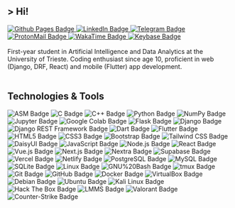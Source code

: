 ## > Hi!

<div>
  <a href="https://norbedo.xyz">
    <img src="https://img.shields.io/badge/Github%20Pages-181717?style=for-the-badge&logo=GitHub&logoColor=white" alt="Github Pages Badge"/>
  </a>
  <a href="https://www.linkedin.com/in/norbedo/">
    <img src="https://img.shields.io/badge/LinkedIn-0A66C2?style=for-the-badge&logo=linkedin&logoColor=white" alt="LinkedIn Badge"/>
  </a>
  <a href="https://t.me/norbedo">
    <img src="https://img.shields.io/badge/Telegram-26A5E4?style=for-the-badge&logo=telegram&logoColor=white" alt="Telegram Badge"/>
  </a>
  <a href="mailto:norbedo@proton.me">
    <img src="https://img.shields.io/badge/ProtonMail-8b89cc?style=for-the-badge&logo=ProtonMail&logoColor=white" alt="ProtonMail Badge"/>
  </a>
  <a href="https://wakatime.com/@norbedo">
    <img src="https://img.shields.io/badge/WakaTime-000?logo=wakatime&logoColor=fff&style=for-the-badge" alt="WakaTime Badge">
  </a>
  <a href="https://keybase.io/norbedo">
    <img src="https://img.shields.io/badge/Keybase-33A0FF?style=for-the-badge&logo=Keybase&logoColor=white" alt="Keybase Badge"/>
  </a>
</div>

<br>

<div>
First-year student in Artificial Intelligence and Data Analytics at the University of Trieste.  
Coding enthusiast since age 10, proficient in web (Django, DRF, React) and mobile (Flutter) app development.  
</div>

<br>

## Technologies & Tools

<div>
  <img src="https://img.shields.io/badge/ASM-555555?style=for-the-badge" alt="ASM Badge">
  <img src="https://img.shields.io/badge/-C-A8B9CC?logo=C&logoColor=white&style=for-the-badge" alt="C Badge"/>
  <img src="https://img.shields.io/badge/-C%2B%2B-00599C?logo=C%2B%2B&logoColor=white&style=for-the-badge" alt="C++ Badge"/>
  <img src="https://img.shields.io/badge/-Python-3776AB?logo=Python&logoColor=white&style=for-the-badge" alt="Python Badge"/>
  <img src="https://img.shields.io/badge/NumPy-013243?logo=numpy&logoColor=fff&style=for-the-badge" alt="NumPy Badge">
  <img src="https://img.shields.io/badge/Jupyter-F37626?logo=jupyter&logoColor=fff&style=for-the-badge" alt="Jupyter Badge">
  <img src="https://img.shields.io/badge/Google%20Colab-F9AB00?logo=googlecolab&logoColor=fff&style=for-the-badge" alt="Google Colab Badge">
  <img src="https://img.shields.io/badge/-Flask-000000?logo=Flask&logoColor=white&style=for-the-badge" alt="Flask Badge"/>
  <img src="https://img.shields.io/badge/-Django-092E20?logo=django&logoColor=white&style=for-the-badge" alt="Django Badge"/>
  <img src="https://img.shields.io/badge/-Django%20REST%20Framework-A30000?logo=django&logoColor=white&style=for-the-badge" alt="Django REST Framework Badge"/>
  <img src="https://img.shields.io/badge/-Dart-0175C2?logo=Dart&logoColor=white&style=for-the-badge" alt="Dart Badge"/>
  <img src="https://img.shields.io/badge/-Flutter-02569B?logo=Flutter&logoColor=white&style=for-the-badge" alt="Flutter Badge"/>
  <img src="https://img.shields.io/badge/-HTML5-E34F26?logo=HTML5&logoColor=white&style=for-the-badge" alt="HTML5 Badge"/>
  <img src="https://img.shields.io/badge/-CSS3-1572B6?logo=CSS3&logoColor=white&style=for-the-badge" alt="CSS3 Badge"/>
  <img src="https://img.shields.io/badge/-Bootstrap-7952B3?logo=Bootstrap&logoColor=white&style=for-the-badge" alt="Bootstrap Badge"/>
  <img src="https://img.shields.io/badge/Tailwind%20CSS-06B6D4?logo=tailwindcss&logoColor=fff&style=for-the-badge" alt="Tailwind CSS Badge">
  <img src="https://img.shields.io/badge/DaisyUI-5A0EF8?logo=daisyui&logoColor=fff&style=for-the-badge" alt="DaisyUI Badge">
  <img src="https://img.shields.io/badge/-JavaScript-F7DF1E?logo=JavaScript&logoColor=white&style=for-the-badge" alt="JavaScript Badge"/>
  <img src="https://img.shields.io/badge/-Node.js-339933?logo=Node.js&logoColor=white&style=for-the-badge" alt="Node.js Badge"/>
  <img src="https://img.shields.io/badge/-ReactJs-61DAFB?logo=react&logoColor=white&style=for-the-badge" alt="React Badge"/>
  <img src="https://img.shields.io/badge/Vue.js-4FC08D?logo=vuedotjs&logoColor=fff&style=for-the-badge" alt="Vue.js Badge">
  <img src="https://img.shields.io/badge/Next.js-000?logo=nextdotjs&logoColor=fff&style=for-the-badge" alt="Next.js Badge">
  <img src="https://img.shields.io/badge/Nextra-000?logo=vercel&logoColor=fff&style=for-the-badge" alt="Nextra Badge">
  <img src="https://img.shields.io/badge/Supabase-3ECF8E?logo=supabase&logoColor=fff&style=for-the-badge" alt="Supabase Badge">
  <img src="https://img.shields.io/badge/Vercel-000?logo=vercel&logoColor=fff&style=for-the-badge" alt="Vercel Badge">
  <img src="https://img.shields.io/badge/Netlify-00C7B7?logo=netlify&logoColor=fff&style=for-the-badge" alt="Netlify Badge">
  <img src="https://img.shields.io/badge/-PostgreSQL-4169E1?logo=PostgreSQL&logoColor=white&style=for-the-badge" alt="PostgreSQL Badge"/>
  <img src="https://img.shields.io/badge/MySQL-4479A1?logo=mysql&logoColor=fff&style=for-the-badge" alt="MySQL Badge">
  <img src="https://img.shields.io/badge/-SQLite-003B57?logo=SQLite&logoColor=white&style=for-the-badge" alt="SQLite Badge"/>
  <img src="https://img.shields.io/badge/-Linux-FCC624?logo=Linux&logoColor=white&style=for-the-badge" alt="Linux Badge"/>
  <img src="https://img.shields.io/badge/-GNU%20Bash-4EAA25?logo=GNU%20Bash&logoColor=white&style=for-the-badge" alt="GNU%20Bash Badge"/>
  <img src="https://img.shields.io/badge/tmux-1BB91F?logo=tmux&logoColor=fff&style=for-the-badge" alt="tmux Badge">
  <img src="https://img.shields.io/badge/-Git-F05032?logo=Git&logoColor=white&style=for-the-badge" alt="Git Badge"/>
  <img src="https://img.shields.io/badge/-GitHub-181717?logo=GitHub&logoColor=white&style=for-the-badge" alt="GitHub Badge"/>
  <img src="https://img.shields.io/badge/-Docker-2496ED?logo=Docker&logoColor=white&style=for-the-badge" alt="Docker Badge"/>
  <img src="https://img.shields.io/badge/VirtualBox-183A61?logo=virtualbox&logoColor=fff&style=for-the-badge" alt="VirtualBox Badge">
  <img src="https://img.shields.io/badge/Debian-A81D33?logo=debian&logoColor=fff&style=for-the-badge" alt="Debian Badge">
  <img src="https://img.shields.io/badge/Ubuntu-E95420?logo=ubuntu&logoColor=fff&style=for-the-badge" alt="Ubuntu Badge">
  <img src="https://img.shields.io/badge/Kali%20Linux-557C94?logo=kalilinux&logoColor=fff&style=for-the-badge" alt="Kali Linux Badge">
  <img src="https://img.shields.io/badge/Hack%20The%20Box-9FEF00?logo=hackthebox&logoColor=000&style=for-the-badge" alt="Hack The Box Badge">
  <img src="https://img.shields.io/badge/-LMMS-10B146?logo=LMMS&logoColor=white&style=for-the-badge" alt="LMMS Badge"/>
  <img src="https://img.shields.io/badge/Valorant-FA4454?logo=valorant&logoColor=fff&style=for-the-badge" alt="Valorant Badge">
  <img src="https://img.shields.io/badge/Counter--Strike-000?logo=counterstrike&logoColor=fff&style=for-the-badge" alt="Counter-Strike Badge">
</div>

<br>